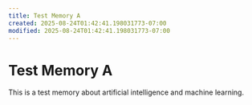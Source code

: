 ```yaml
---
title: Test Memory A
created: 2025-08-24T01:42:41.198031773-07:00
modified: 2025-08-24T01:42:41.198031773-07:00
---
```


# Test Memory A

This is a test memory about artificial intelligence and machine learning.
